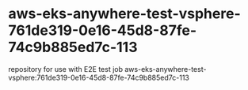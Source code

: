 # aws-eks-anywhere-test-vsphere-761de319-0e16-45d8-87fe-74c9b885ed7c-113
repository for use with E2E test job aws-eks-anywhere-test-vsphere:761de319-0e16-45d8-87fe-74c9b885ed7c-113
